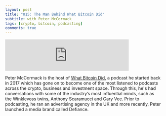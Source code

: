 ```yaml
---
layout: post
title: "015: The Man Behind What Bitcoin Did"
subtitle: with Peter McCormack
tags: [crypto, bitcoin, podcasting]
comments: true
---
```


<iframe src="https://anchor.fm/herethefuture/embed/episodes/015-The-Man-Behind-What-Bitcoin-Did---Peter-McCormack-epd0vv" height="102px" width="400px" frameborder="0" scrolling="no"></iframe>

Peter McCormack is the host of [What Bitcoin Did](https://www.whatbitcoindid.com/), a podcast he started back in 2017 which has gone on to become one of the most listened to podcasts across the crypto, business and investment space. Through this, he's had conversations with some of the industry’s most influential minds, such as the Winklevoss twins, Anthony Scaramucci and Gary Vee. Prior to podcasting, he ran an advertising agency in the UK and more recently, Peter launched a media brand called Defiance.